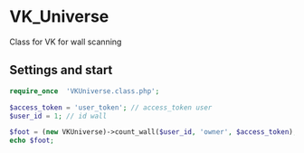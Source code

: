 # VK_Universe
Class for VK for wall scanning
## Settings and start
``` php
require_once  'VKUniverse.class.php';

$access_token = 'user_token'; // access_token user
$user_id = 1; // id wall

$foot = (new VKUniverse)->count_wall($user_id, 'owner', $access_token); // all || owner [ posts ]
echo $foot;

```
